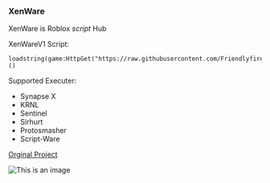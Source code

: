 
### XenWare

XenWare is Roblox *script* Hub  




XenWareV1 Script:
```
loadstring(game:HttpGet("https://raw.githubusercontent.com/Friendlyfireisbad/XenWareV1/main/loader"))() 
```


Supported Executer:

- Synapse X
- KRNL
- Sentinel
- Sirhurt
- Protosmasher
- Script-Ware


[Orginal Project](https://github.com/Friendlyfireisbad/XenWareV1)

![This is an image](https://myoctocat.com/assets/images/base-octocat.svg)

